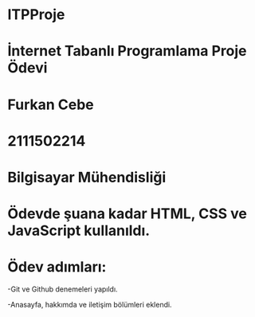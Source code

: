 # ITPProje
# İnternet Tabanlı Programlama Proje Ödevi
# Furkan Cebe
# 2111502214
# Bilgisayar Mühendisliği
#
# Ödevde şuana kadar HTML, CSS ve JavaScript kullanıldı.
#
# Ödev adımları:
 -Git ve Github denemeleri yapıldı.
 
 -Anasayfa, hakkımda ve iletişim bölümleri eklendi.
